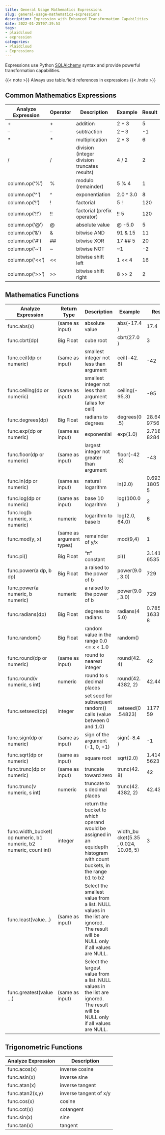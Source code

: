 ```yaml
---
title: General Usage Mathematics Expressions
slug: general-usage-mathematics-expressions
description: Expression with Enhanced Transformation Capabilities
date: 2022-01-25T07:39:53
tags:
- plaidcloud
- expression
categories:
- PlaidCloud
- Expressions
---
```



Expressions use Python [SQLAlchemy](https://www.sqlalchemy.org) syntax and provide powerful transformation capabilities.

{{< note >}}
Always use table.field references in expressions
{{< /note >}}

## Common Mathematics Expressions

| Analyze Expression | Operator | Description | Example | Result |
|--------------------|----------|-------------|---------|--------|
| + | + | addition | 2 + 3 | 5 |
| – | – | subtraction | 2 – 3 | -1 |
| * | * | multiplication | 2 * 3 | 6 |
| / | / | division (integer division truncates results) | 4 / 2 | 2 |
| column.op(‘%’) | % | modulo (remainder) | 5 % 4 | 1 |
| column.op(‘^’) | ^ | exponentiation | 2.0 ^ 3.0 | 8 |
| column.op(‘!’) | ! | factorial | 5 ! | 120 |
| column.op(‘!!’) | !! | factorial (prefix operator) | !! 5 | 120 |
| column.op(‘@’) | @ | absolute value | @ -5.0 | 5 |
| column.op(‘&’) | & | bitwise AND | 91 & 15 | 11 |
| column.op(‘#’) | ## | bitwise XOR | 17 ## 5 | 20 |
| column.op(‘~’) | ~ | bitwise NOT | ~1 | -2 |
| column.op(‘<<’) | << | bitwise shift left | 1 << 4 | 16 |
| column.op(‘>>’) | >> | bitwise shift right | 8 >> 2 | 2 |

## Mathematics Functions

| Analyze Expression | Return Type | Description | Example | Result |  |
|--------------------|-------------|-------------|---------|--------|--|
| func.abs(x) | (same as input) | absolute value | abs(-17.4 ) | 17.4 |  |
| func.cbrt(dp) | Big Float | cube root | cbrt(27.0 ) | 3 |  |
| func.ceil(dp or numeric) | (same as input) | smallest integer not less than argument | ceil(-42. 8) | -42 |  |
| func.ceiling(dp or numeric) | (same as input) | smallest integer not less than argument (alias for ceil) | ceiling(- 95.3) | -95 |  |
| func.degrees(dp) | Big Float | radians to degrees | degrees(0 .5) | 28.64788 97565412 |  |
| func.exp(dp or numeric) | (same as input) | exponential | exp(1.0) | 2.718281 82845905 |  |
| func.floor(dp or numeric) | (same as input) | largest integer not greater than argument | floor(-42 .8) | -43 |  |
| func.ln(dp or numeric) | (same as input) | natural logarithm | ln(2.0) | 0.693147 18055994 5 |  |
| func.log(dp or numeric) | (same as input) | base 10 logarithm | log(100.0 ) | 2 |  |
| func.log(b numeric, x numeric) | numeric | logarithm to base b | log(2.0, 64.0) | 6 |  |
| func.mod(y, x) | (same as argument types) | remainder of y/x | mod(9,4) | 1 |  |
| func.pi() | Big Float | “π” constant | pi() | 3.141592 65358979 |  |
| func.power(a dp, b dp) | Big Float | a raised to the power of b | power(9.0 , 3.0) | 729 |  |
| func.power(a numeric, b numeric) | numeric | a raised to the power of b | power(9.0 , 3.0) | 729 |  |
| func.radians(dp) | Big Float | degrees to radians | radians(4 5.0) | 0.785398 16339744 8 |  |
| func.random() | Big Float | random value in the range 0.0 <= x < 1.0 | random() |  |  |
| func.round(dp or numeric) | (same as input) | round to nearest integer | round(42. 4) | 42 |  |
| func.round(v numeric, s int) | numeric | round to s decimal places | round(42. 4382, 2) | 42.44 |  |
| func.setseed(dp) | integer | set seed for subsequent random() calls (value between 0 and 1.0) | setseed(0 .54823) | 11773149 59 |  |
| func.sign(dp or numeric) | (same as input) | sign of the argument (-1, 0, +1) | sign(-8.4 ) | -1 |  |
| func.sqrt(dp or numeric) | (same as input) | square root | sqrt(2.0) | 1.414213 5623731 |  |
| func.trunc(dp or numeric) | (same as input) | truncate toward zero | trunc(42. 8) | 42 |  |
| func.trunc(v numeric, s int) | numeric | truncate to s decimal places | trunc(42. 4382, 2) | 42.43 |  |
| func.width_bucket( op numeric, b1 numeric, b2 numeric, count int) | integer | return the bucket to which operand would be assigned in an equidepth histogram with count buckets, in the range b1 to b2 | width_bu cket(5.35 , 0.024, 10.06, 5) | 3 |  |
| func.least(value…) | (same as input) | Select the smallest value from a list. NULL values in the list are ignored. The result will be NULL only if all values are NULL. |  |  |  |
| func.greatest(value …) | (same as input) | Select the largest value from a list. NULL values in the list are ignored. The result will be NULL only if all values are NULL. |  |  |  |

## Trigonometric Functions




| Analyze Expression | Description |
|--------------------|-------------|
| func.acos(x) | inverse cosine |
| func.asin(x) | inverse sine |
| func.atan(x) | inverse tangent |
| func.atan2(x,y) | inverse tangent of x/y |
| func.cos(x) | cosine |
| func.cot(x) | cotangent |
| func.sin(x) | sine |
| func.tan(x) | tangent |

